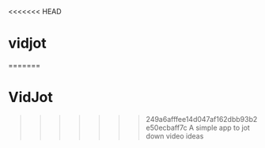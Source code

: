 <<<<<<< HEAD
# vidjot
=======
# VidJot
>>>>>>> 249a6afffee14d047af162dbb93b2e50ecbaff7c
A simple app to jot down video ideas

